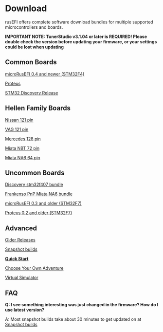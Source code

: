# Download

rusEFI offers complete software download bundles for multiple supported microcontrollers and boards.

**IMPORTANT NOTE: TunerStudio v3.1.04 or later is REQUIRED!
Please double check the version before updating your firmware, or your settings could be lost when updating**

## Common Boards

[microRusEFI 0.4 and newer (STM32F4)](microRusEFI-Manual#software)

[Proteus](Proteus-Manual#software)

[STM32 Discovery Release](https://github.com/rusefi/rusefi/releases/latest/download/rusefi_bundle_f407-discovery.zip)

## Hellen Family Boards

[Nissan 121 pin](https://github.com/rusefi/rusefi/releases/latest/download/rusefi_bundle_hellen121nissan.zip)

[VAG 121 pin](https://github.com/rusefi/rusefi/releases/latest/download/rusefi_bundle_hellen121vag.zip)

[Mercedes 128 pin](https://github.com/rusefi/rusefi/releases/latest/download/rusefi_bundle_hellen128.zip)

[Miata NBT 72 pin](https://github.com/rusefi/rusefi/releases/latest/download/rusefi_bundle_hellen72.zip)

[Miata NA6 64 pin](https://github.com/rusefi/rusefi/releases/latest/download/rusefi_bundle_hellenNA6.zip)

## Uncommon Boards

[Discovery stm32f407 bundle](https://github.com/rusefi/rusefi/releases/latest/download/rusefi_bundle.zip)

[Frankenso PnP Miata NA6 bundle](https://github.com/rusefi/rusefi/releases/latest/download/rusefi_bundle_frankenso_na6.zip)

[microRusEFI 0.3 and older (STM32F7)](https://github.com/rusefi/rusefi/releases/latest/download/rusefi_bundle_mre_f7.zip)

[Proteus 0.2 and older (STM32F7)](https://github.com/rusefi/rusefi/releases/latest/download/rusefi_bundle_proteus_legacy.zip)

## Advanced

[Older Releases](https://github.com/rusefi/rusefi/releases/)

[Snapshot builds](https://rusefi.com/build_server/)

**[Quick Start](HOWTO-quick-start)**

[Choose Your Own Adventure](Try-It)

[Virtual Simulator](Virtual-simulator)

## FAQ

**Q: I see something interesting was just changed in the firmware? How do I use latest version?**

A: Most snapshot builds take about 30 minutes to get updated on at [Snapshot builds](https://rusefi.com/build_server/)
